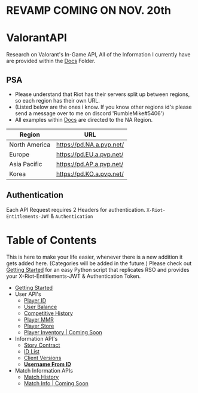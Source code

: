 # REVAMP COMING ON NOV. 20th

# ValorantAPI
Research on Valorant's In-Game API, All of the Information I currently have are provided within the [Docs](https://github.com/RumbleMike/ValorantAPI/tree/master/Docs) Folder.

## PSA
- Please understand that Riot has their servers split up between regions, so each region has their own URL.
- (Listed below are the ones i know. If you know other regions id's please send a message over to me on discord 'RumbleMike#5406')
- All examples within [Docs](https://github.com/RumbleMike/ValorantAPI/tree/master/Docs) are directed to the NA Region.

| Region | URL |
| - | - |
| North America | https://pd.NA.a.pvp.net/ |
| Europe | https://pd.EU.a.pvp.net/ |
| Asia Pacific | https://pd.AP.a.pvp.net/ |
| Korea | https://pd.KO.a.pvp.net/ |

## Authentication
Each API Request requires 2 Headers for authentication.
`X-Riot-Entitlements-JWT` & `Authentication`

# Table of Contents
This is here to make your life easier, whenever there is a new addition it gets added here. (Categories will be added in the future.)
Please check out [Getting Started](https://github.com/RumbleMike/ValorantAPI/blob/master/Docs/GettingStarted.md) for an easy Python script that replicates RSO and provides your X-Riot-Entitlements-JWT & Authentication Token.
- [Getting Started](https://github.com/RumbleMike/ValorantAPI/blob/master/Docs/GettingStarted.md)
- User API's
	- [Player ID](https://github.com/RumbleMike/ValorantAPI/blob/master/Docs/PlayerID.md)
	- [User Balance](https://github.com/RumbleMike/ValorantAPI/blob/master/Docs/UserBalance.md)
	- [Competitive History](https://github.com/RumbleMike/ValorantAPI/blob/master/Docs/CompetitiveHistory.md)
	- [Player MMR](https://github.com/RumbleMike/ValorantAPI/blob/master/Docs/PlayerMMR.md)
	- [Player Store](https://github.com/RumbleMike/ValorantAPI/blob/master/Docs/PlayerStore.md)
	- [Player Inventory | Coming Soon](https://github.com/RumbleMike/ValorantAPI/blob/master/Docs/PlayerInventory.md)
- Information API's
	- [Story Contract](https://github.com/RumbleMike/ValorantAPI/blob/master/Docs/StoryContract.md)
	- [ID List](https://github.com/RumbleMike/ValorantAPI/blob/master/Docs/IDList.md)
	- [Client Versions](https://github.com/RumbleMike/ValorantAPI/blob/master/Docs/ClientVersions.md)
	- [**Username From ID**](https://github.com/RumbleMike/ValorantAPI/blob/master/Docs/GetUserfromID.md)
- Match Information APIs
	- [Match History](https://github.com/RumbleMike/ValorantAPI/blob/master/Docs/MatchHistory.md)
	- [Match Info | Coming Soon]()
